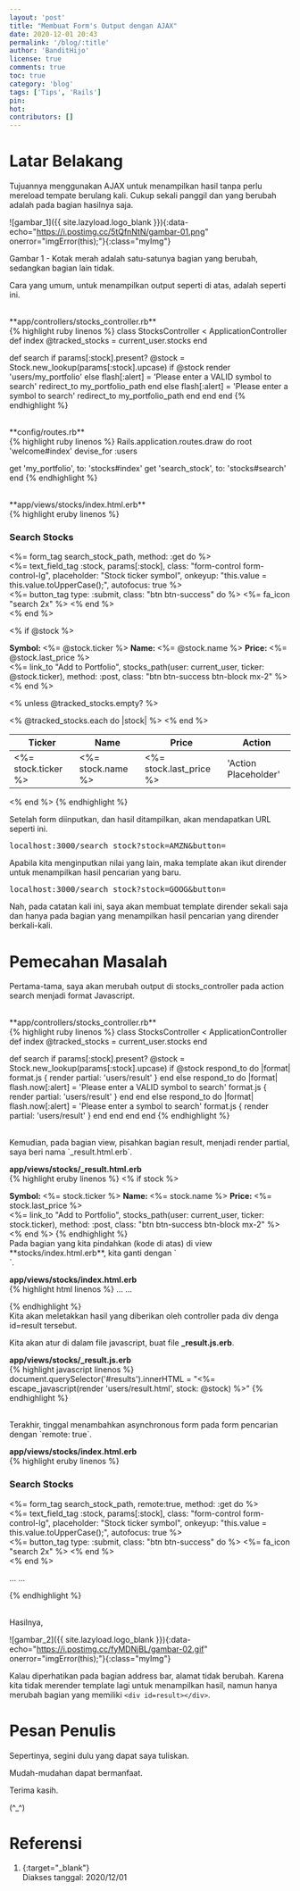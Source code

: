 ```yaml
---
layout: 'post'
title: "Membuat Form's Output dengan AJAX"
date: 2020-12-01 20:43
permalink: '/blog/:title'
author: 'BanditHijo'
license: true
comments: true
toc: true
category: 'blog'
tags: ['Tips', 'Rails']
pin:
hot:
contributors: []
---
```


# Latar Belakang

Tujuannya menggunakan AJAX untuk menampilkan hasil tanpa perlu mereload tempate berulang kali. Cukup sekali panggil dan yang berubah adalah pada bagian hasilnya saja.

![gambar_1]({{ site.lazyload.logo_blank }}){:data-echo="https://i.postimg.cc/5tQfnNtN/gambar-01.png" onerror="imgError(this);"}{:class="myImg"}

<p class="img-caption">Gambar 1 - Kotak merah adalah satu-satunya bagian yang berubah, sedangkan bagian lain tidak.</p>

Cara yang umum, untuk menampilkan output seperti di atas, adalah seperti ini.

<br>
**app/controllers/stocks_controller.rb**<br>
{% highlight ruby linenos %}
class StocksController < ApplicationController
  def index
    @tracked_stocks = current_user.stocks
  end

  def search
    if params[:stock].present?
      @stock = Stock.new_lookup(params[:stock].upcase)
      if @stock
        render 'users/my_portfolio'
      else
        flash[:alert] = 'Please enter a VALID symbol to search'
        redirect_to my_portfolio_path
      end
    else
      flash[:alert] = 'Please enter a symbol to search'
      redirect_to my_portfolio_path
    end
  end
end
{% endhighlight %}

<br>
**config/routes.rb**<br>
{% highlight ruby linenos %}
Rails.application.routes.draw do
  root 'welcome#index'
  devise_for :users

  get 'my_portfolio',       to: 'stocks#index'
  get 'search_stock', to: 'stocks#search'
end
{% endhighlight %}

<br>
**app/views/stocks/index.html.erb**<br>
{% highlight eruby linenos %}
<h3>Search Stocks</h3>
<%= form_tag search_stock_path, method: :get do %>
  <div class="input-group">
    <%= text_field_tag :stock, params[:stock],
                       class: "form-control form-control-lg",
                       placeholder: "Stock ticker symbol",
                       onkeyup: "this.value = this.value.toUpperCase();",
                       autofocus: true %>
    <div class="input-group-append">
      <%= button_tag type: :submit, class: "btn btn-success" do %>
        <%= fa_icon "search 2x" %>
      <% end %>
    </div>
  </div>
<% end %>

<% if @stock %>
  <div class="alert alert-success">
    <div class="row d-flex justify-content-between">
      <div class="col-sm-9 align-self-center">
        <strong>Symbol: </strong><%= @stock.ticker %>
        <strong>Name: </strong><%= @stock.name %>
        <strong>Price: </strong><%= @stock.last_price %>
      </div>
      <div class="col-sm-3">
        <%= link_to "Add to Portfolio", stocks_path(user: current_user, ticker: @stock.ticker),
                    method: :post,
                    class: "btn btn-success btn-block mx-2" %>
      </div>
    </div>
  </div>
<% end %>

<% unless @tracked_stocks.empty? %>
  <table class="table table-borderless table-hover my-3">
    <thead>
      <tr>
        <th>Ticker</th>
        <th>Name</th>
        <th>Price</th>
        <th>Action</th>
      </tr>
    </thead>
    <tbody>
      <% @tracked_stocks.each do |stock| %>
        <tr>
          <td><%= stock.ticker %></td>
          <td><%= stock.name %></td>
          <td><%= stock.last_price %></td>
          <td>'Action Placeholder'</td>
        </tr>
      <% end %>
    </tbody>
  </table>
<% end %>
{% endhighlight %}

Setelah form diinputkan, dan hasil ditampilkan, akan mendapatkan URL seperti ini.

<pre class="url">
localhost:3000/search_stock?stock=AMZN&button=
</pre>

Apabila kita menginputkan nilai yang lain, maka template akan ikut dirender untuk menampilkan hasil pencarian yang baru.

<pre class="url">
localhost:3000/search_stock?stock=GOOG&button=
</pre>

Nah, pada catatan kali ini, saya akan membuat template dirender sekali saja dan hanya pada bagian yang menampilkan hasil pencarian yang dirender berkali-kali.


# Pemecahan Masalah

Pertama-tama, saya akan merubah output di stocks_controller pada action search menjadi format Javascript.

<br>
**app/controllers/stocks_controller.rb**<br>
{% highlight ruby linenos %}
class StocksController < ApplicationController
  def index
    @tracked_stocks = current_user.stocks
  end

  def search
    if params[:stock].present?
      @stock = Stock.new_lookup(params[:stock].upcase)
      if @stock
        respond_to do |format|
          format.js { render partial: 'users/result' }
        end
      else
        respond_to do |format|
          flash.now[:alert] = 'Please enter a VALID symbol to search'
          format.js { render partial: 'users/result' }
        end
      end
    else
      respond_to do |format|
        flash.now[:alert] = 'Please enter a symbol to search'
        format.js { render partial: 'users/result' }
      end
    end
  end
end
{% endhighlight %}

<br>
Kemudian, pada bagian view, pisahkan bagian result, menjadi render partial, saya beri nama `_result.html.erb`.

**app/views/stocks/_result.html.erb**<br>
{% highlight eruby linenos %}
<% if stock %>
  <div class="alert alert-success">
    <div class="row d-flex justify-content-between">
      <div class="col-sm-9 align-self-center">
        <strong>Symbol: </strong><%= stock.ticker %>
        <strong>Name: </strong><%= stock.name %>
        <strong>Price: </strong><%= stock.last_price %>
      </div>
      <div class="col-sm-3">
        <%= link_to "Add to Portfolio", stocks_path(user: current_user, ticker: stock.ticker),
                    method: :post,
                    class: "btn btn-success btn-block mx-2" %>
      </div>
    </div>
  </div>
<% end %>
{% endhighlight %}

<br>
Pada bagian yang kita pindahkan (kode di atas) di view **stocks/index.html.erb**, kita ganti dengan `<div id=results>`.

**app/views/stocks/index.html.erb**<br>
{% highlight html linenos %}
...
...

<div id="results"></div>
{% endhighlight %}

<br>
Kita akan meletakkan hasil yang diberikan oleh controller pada div denga id=result tersebut.

Kita akan atur di dalam file javascript, buat file **_result.js.erb**.

**app/views/stocks/_result.js.erb**<br>
{% highlight javascript linenos %}
document.querySelector('#results').innerHTML = "<%= escape_javascript(render 'users/result.html', stock: @stock) %>"
{% endhighlight %}

<br>
Terakhir, tinggal menambahkan asynchronous form pada form pencarian dengan `remote: true`.

**app/views/stocks/index.html.erb**<br>
{% highlight eruby linenos %}
<h3>Search Stocks</h3>
<%= form_tag search_stock_path, remote:true, method: :get do %>
  <div class="input-group">
    <%= text_field_tag :stock, params[:stock],
                       class: "form-control form-control-lg",
                       placeholder: "Stock ticker symbol",
                       onkeyup: "this.value = this.value.toUpperCase();",
                       autofocus: true %>
    <div class="input-group-append">
      <%= button_tag type: :submit, class: "btn btn-success" do %>
        <%= fa_icon "search 2x" %>
      <% end %>
    </div>
  </div>
<% end %>

...
...

{% endhighlight %}

<br>
Hasilnya,

![gambar_2]({{ site.lazyload.logo_blank }}){:data-echo="https://i.postimg.cc/fyMDNjBL/gambar-02.gif" onerror="imgError(this);"}{:class="myImg"}

Kalau diperhatikan pada bagian address bar, alamat tidak berubah. Karena kita tidak merender template lagi untuk menampilkan hasil, namun hanya merubah bagian yang memiliki `<div id=result></div>`.



# Pesan Penulis

Sepertinya, segini dulu yang dapat saya tuliskan.

Mudah-mudahan dapat bermanfaat.

Terima kasih.

(^_^)



# Referensi

1. [](){:target="_blank"}
<br>Diakses tanggal: 2020/12/01
